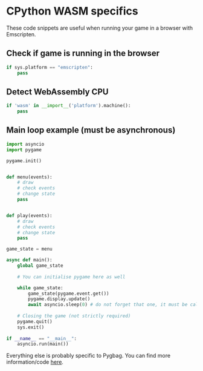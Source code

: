 # CPython WASM specifics

These code snippets are useful when running your game in a browser with Emscripten.

## Check if game is running in the browser

```py
if sys.platform == "emscripten":
    pass
```

## Detect WebAssembly CPU

```py
if 'wasm' in __import__('platform').machine():
    pass
```

## Main loop example (must be asynchronous) 

```py
import asyncio
import pygame

pygame.init()


def menu(events):
    # draw
    # check events
    # change state
    pass


def play(events):
    # draw
    # check events
    # change state
    pass

game_state = menu

async def main():
    global game_state
    
    # You can initialise pygame here as well

    while game_state:
        game_state(pygame.event.get())
        pygame.display.update()
        await asyncio.sleep(0) # do not forget that one, it must be called on every frame
        
    # Closing the game (not strictly required)
    pygame.quit()
    sys.exit()
        
if __name__ == "__main__":
    asyncio.run(main())
```

Everything else is probably specific to Pygbag. You can find more information/code [here](https://pygame-web.github.io/wiki/pygbag-code/#pygbag-code-specificssamples).



